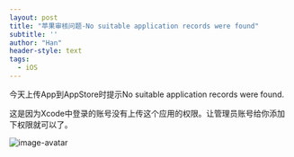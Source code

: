 ```yaml
---
layout: post
title: "苹果审核问题-No suitable application records were found"
subtitle: ''
author: "Han"
header-style: text
tags:
  - iOS
---
```


今天上传App到AppStore时提示No suitable application records were found.

这是因为Xcode中登录的账号没有上传这个应用的权限。让管理员账号给你添加下权限就可以了。

![image-avatar](https://gitee.com/hancats/blog/raw/master/2021/images/avtar1.jpeg)


